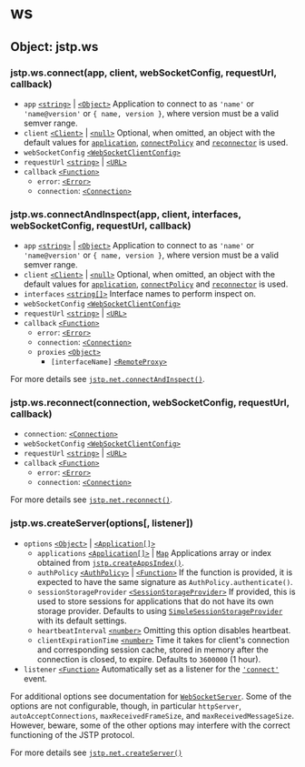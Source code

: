 # ws

## Object: jstp.ws

### jstp.ws.connect(app, client, webSocketConfig, requestUrl, callback)

- `app` [`<string>`][string] | [`<Object>`][object] Application to connect to as
  `'name'` or `'name@version'` or `{ name, version }`, where version must be a
  valid semver range.
- `client` [`<Client>`][client] | [`<null>`][null] Optional, when omitted, an
  object with the default values for [`application`][clientapp],
  [`connectPolicy`][clientcp] and [`reconnector`][clientreconnector] is used.
- `webSocketConfig` [`<WebSocketClientConfig>`][wsclientconfig]
- `requestUrl` [`<string>`][string] | [`<URL>`][url]
- `callback` [`<Function>`][function]
  - `error`: [`<Error>`][error]
  - `connection`: [`<Connection>`][connection]

### jstp.ws.connectAndInspect(app, client, interfaces, webSocketConfig, requestUrl, callback)

- `app` [`<string>`][string] | [`<Object>`][object] Application to connect to as
  `'name'` or `'name@version'` or `{ name, version }`, where version must be a
  valid semver range.
- `client` [`<Client>`][client] | [`<null>`][null] Optional, when omitted, an
  object with the default values for [`application`][clientapp],
  [`connectPolicy`][clientcp] and [`reconnector`][clientreconnector] is used.
- `interfaces` [`<string[]>`][string] Interface names to perform inspect on.
- `webSocketConfig` [`<WebSocketClientConfig>`][wsclientconfig]
- `requestUrl` [`<string>`][string] | [`<URL>`][url]
- `callback` [`<Function>`][function]
  - `error`: [`<Error>`][error]
  - `connection`: [`<Connection>`][connection]
  - `proxies` [`<Object>`][object]
    - `[interfaceName]` [`<RemoteProxy>`][remoteproxy]

For more details see [`jstp.net.connectAndInspect()`][jstpnetconnectinspect].

### jstp.ws.reconnect(connection, webSocketConfig, requestUrl, callback)

- `connection`: [`<Connection>`][connection]
- `webSocketConfig` [`<WebSocketClientConfig>`][wsclientconfig]
- `requestUrl` [`<string>`][string] | [`<URL>`][url]
- `callback` [`<Function>`][function]
  - `error`: [`<Error>`][error]
  - `connection`: [`<Connection>`][connection]

For more details see [`jstp.net.reconnect()`][jstpnetreconnect].

### jstp.ws.createServer(options\[, listener\])

- `options` [`<Object>`][object] | [`<Application[]>`][application]
  - `applications` [`<Application[]>`][application] | [`Map`][map] Applications
    array or index obtained from [`jstp.createAppsIndex()`][createappindex].
  - `authPolicy` [`<AuthPolicy>`][authpolicy] | [`<Function>`][function] If the
    function is provided, it is expected to have the same signature as
    `AuthPolicy.authenticate()`.
  - `sessionStorageProvider` [`<SessionStorageProvider>`][ssp] If provided,
    this is used to store sessions for applications that do not have its own
    storage provider. Defaults to using [`SimpleSessionStorageProvider`][sssp]
    with its default settings.
  - `heartbeatInterval` [`<number>`][number] Omitting this option disables
    heartbeat.
  - `clientExpirationTime` [`<number>`][number] Time it takes for client's
    connection and corresponding session cache, stored in memory after the
    connection is closed, to expire. Defaults to `3600000` (1 hour).
- `listener` [`<Function>`][function] Automatically set as a listener for the
  [`'connect'`][serverconnect] event.

For additional options see documentation for
[`WebSocketServer`][wsserverconfig]. Some of the options are not configurable,
though, in particular `httpServer`, `autoAcceptConnections`,
`maxReceivedFrameSize`, and `maxReceivedMessageSize`. However, beware, some of
the other options may interfere with the correct functioning of the JSTP
protocol.

For more details see [`jstp.net.createServer()`][jstpnetserver]

[application]: ./application.md#class-jstpapplication
[authpolicy]: ./auth-policy.md
[client]: ./client.md#interface-jstpclient
[clientapp]: ./client.md#clientapplication
[clientcp]: ./client.md#clientconnectpolicyapplication-connection91-session93-callback
[clientreconnector]: ./client.md#clientreconnectorconnection-reconnectfn
[connection]: ./connection.md#class-jstpconnection
[createappindex]: ./application.md#jstpcreateappsindexapplications
[ssp]: ./session-storage-provider.md#interface-jstpsessionstorageprovider
[sssp]: ./simple-session-storage-provider.md#class-jstpsimplesessionstorageprovider
[remoteproxy]: ./remote-proxy.md#class-jstpremoteproxy
[serverconnect]: ./server.md#event-connect
[jstpnetconnectinspect]: ./net.md#jstpnetconnectandinspectapp-client-interfaces-args-callback
[jstpnetreconnect]: ./net.md#jstpnetreconnectconnection-args-callback
[jstpnetserver]: ./net.md#jstpnetcreateserveroptions91-listener93
[wsserverconfig]: https://github.com/theturtle32/WebSocket-Node/blob/master/docs/WebSocketServer.md#server-config-options
[url]: https://nodejs.org/api/url.html#url_class_url
[string]: https://developer.mozilla.org/en-US/docs/Web/JavaScript/Data_structures#String_type
[number]: https://developer.mozilla.org/en-US/docs/Web/JavaScript/Data_structures#Number_type
[object]: https://developer.mozilla.org/en-US/docs/Web/JavaScript/Reference/Global_Objects/Object
[error]: https://developer.mozilla.org/en-US/docs/Web/JavaScript/Reference/Global_Objects/Error
[function]: https://developer.mozilla.org/en-US/docs/Web/JavaScript/Reference/Global_Objects/Function
[map]: https://developer.mozilla.org/en-US/docs/Web/JavaScript/Reference/Global_Objects/Map
[wsclientconfig]: https://github.com/theturtle32/WebSocket-Node/blob/master/docs/WebSocketClient.md#client-config-options
[null]: https://developer.mozilla.org/en-US/docs/Web/JavaScript/Data_structures#Null_type
